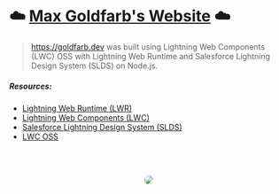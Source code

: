# ☁️ [Max Goldfarb's Website](https://goldfarb.dev) ☁️

> https://goldfarb.dev was built using Lightning Web Components (LWC) OSS with Lightning Web Runtime and Salesforce Lightning Design System (SLDS) on Node.js.

##### Resources:
- [Lightning Web Runtime (LWR)](https://developer.salesforce.com/docs/platform/lwr/guide/lwr-intro.html)
- [Lightning Web Components (LWC)](https://developer.salesforce.com/docs/component-library/documentation/en/lwc)
- [Salesforce Lightning Design System (SLDS)](https://www.lightningdesignsystem.com/getting-started/)
- [LWC OSS](https://lwc.dev/guide/install#lwc-open-source)

</br></br>
<p align="center">
<span><img src="https://user-images.githubusercontent.com/22826414/192671395-410d6458-52f6-4b81-b0b2-027be53c502b.png" height="auto" style="border-radius: 50% !important;"></img></span>
</p>
